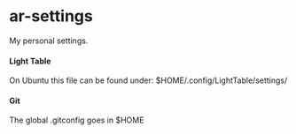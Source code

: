 ar-settings
===========

My personal settings.


#### Light Table
On Ubuntu this file can be found under:
$HOME/.config/LightTable/settings/

#### Git
The global .gitconfig goes in $HOME
